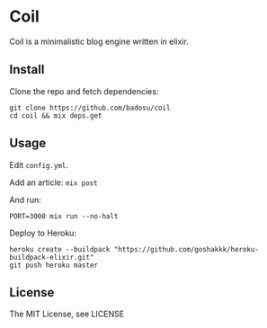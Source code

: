 Coil
====

Coil is a minimalistic blog engine written in elixir.

Install
-------

Clone the repo and fetch dependencies:

    git clone https://github.com/badosu/coil
    cd coil && mix deps.get

Usage
-----

Edit `config.yml`.

Add an article: `mix post`

And run:

    PORT=3000 mix run --no-halt

Deploy to Heroku:

    heroku create --buildpack "https://github.com/goshakkk/heroku-buildpack-elixir.git"
    git push heroku master


License
-------

The MIT License, see LICENSE
